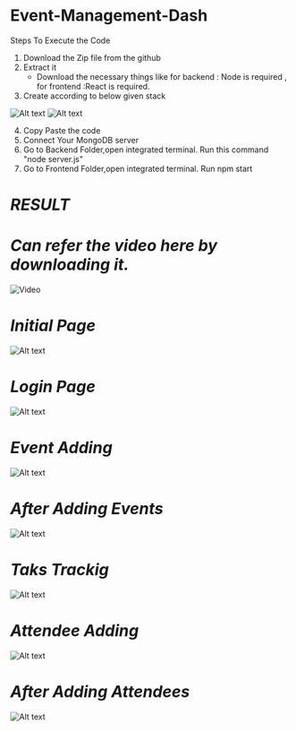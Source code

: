 # Event-Management-Dash
 Steps To Execute the Code
 1. Download the Zip file from the github
 2. Extract it
     * Download the necessary things like for backend : Node is required , for frontend :React is required.
 3. Create according to below given stack
    
![Alt text](https://github.com/sharath816/Event-Management-Dash/blob/2351d7ce3804aa9c6122c455143992c9a4f68971/Images/Screenshot%202024-12-22%20230104.png)
![Alt text](https://github.com/sharath816/Event-Management-Dash/blob/3841df759abac2dcb624c8d138763f047d864e45/Images/Screenshot%202024-12-22%20230125.png)

 4. Copy Paste the code
 5. Connect Your MongoDB server
 6. Go to Backend Folder,open integrated terminal.
    Run this command "node server.js"
 7. Go to Frontend Folder,open integrated terminal.
    Run npm start   

# *RESULT*
  # *Can refer the video here by downloading it.*
![Video]([https://github.com/USERNAME/REPOSITORY/raw/main/path/to/video.mp4](https://github.com/sharath816/Event-Management-Dash/blob/653b090f10290fc43fdc1f08de4c31adf7606747/Images/Screen%20Recording%202024-12-22%20223215.mp4))

# *Initial Page*
![Alt text](https://github.com/sharath816/Event-Management-Dash/blob/eb993a3b53fc1113df187e24c4b406ddb4a40709/Images/Screenshot%202024-12-22%20232433.png)

# *Login Page*
![Alt text](https://github.com/sharath816/Event-Management-Dash/blob/eb993a3b53fc1113df187e24c4b406ddb4a40709/Images/Screenshot%202024-12-22%20232501.png)

# *Event Adding*
![Alt text](https://github.com/sharath816/Event-Management-Dash/blob/eb993a3b53fc1113df187e24c4b406ddb4a40709/Images/Screenshot%202024-12-22%20232513.png)

# *After Adding Events*
![Alt text](https://github.com/sharath816/Event-Management-Dash/blob/eb993a3b53fc1113df187e24c4b406ddb4a40709/Images/Screenshot%202024-12-22%20232542.png)

# *Taks Trackig*
![Alt text](https://github.com/sharath816/Event-Management-Dash/blob/eb993a3b53fc1113df187e24c4b406ddb4a40709/Images/Screenshot%202024-12-22%20232554.png)

# *Attendee Adding*
![Alt text](https://github.com/sharath816/Event-Management-Dash/blob/1e7c9c1e7fd93666d60021eef8ba8ed90563fa9d/Images/Screenshot%202024-12-22%20233326.png)

# *After Adding Attendees*
![Alt text](https://github.com/sharath816/Event-Management-Dash/blob/1e7c9c1e7fd93666d60021eef8ba8ed90563fa9d/Images/Screenshot%202024-12-22%20233340.png)

